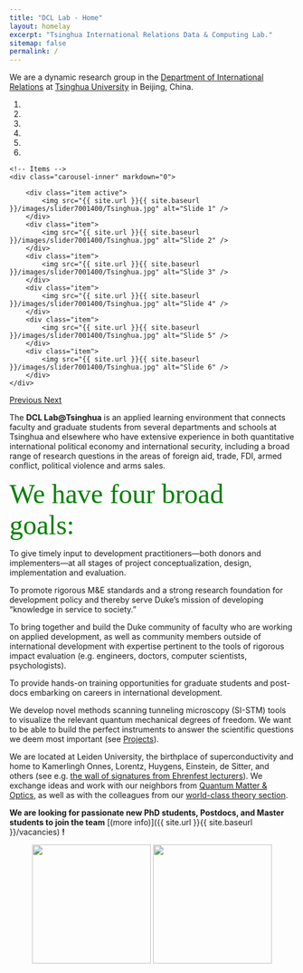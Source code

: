 ```yaml
---
title: "DCL Lab - Home"
layout: homelay
excerpt: "Tsinghua International Relations Data & Computing Lab."
sitemap: false
permalink: /
---
```


We are a dynamic research group in the [Department of International Relations](http://www.dir.tsinghua.edu.cn/) at [Tsinghua University](https://www.tsinghua.edu.cn/) in Beijing, China. 

<div markdown="0" id="carousel" class="carousel slide" data-ride="carousel" data-interval="5000" data-pause="hover" >
    <!-- Menu -->
    <ol class="carousel-indicators">
        <li data-target="#carousel" data-slide-to="0" class="active"></li>
        <li data-target="#carousel" data-slide-to="1"></li>
        <li data-target="#carousel" data-slide-to="2"></li>
        <li data-target="#carousel" data-slide-to="3"></li>
        <li data-target="#carousel" data-slide-to="4"></li>
        <li data-target="#carousel" data-slide-to="5"></li>
    </ol>

    <!-- Items -->
    <div class="carousel-inner" markdown="0">

        <div class="item active">
            <img src="{{ site.url }}{{ site.baseurl }}/images/slider7001400/Tsinghua.jpg" alt="Slide 1" />
        </div>
        <div class="item">
            <img src="{{ site.url }}{{ site.baseurl }}/images/slider7001400/Tsinghua.jpg" alt="Slide 2" />
        </div>
        <div class="item">
            <img src="{{ site.url }}{{ site.baseurl }}/images/slider7001400/Tsinghua.jpg" alt="Slide 3" />
        </div>
        <div class="item">
            <img src="{{ site.url }}{{ site.baseurl }}/images/slider7001400/Tsinghua.jpg" alt="Slide 4" />
        </div>
        <div class="item">
            <img src="{{ site.url }}{{ site.baseurl }}/images/slider7001400/Tsinghua.jpg" alt="Slide 5" />
        </div>
        <div class="item">
            <img src="{{ site.url }}{{ site.baseurl }}/images/slider7001400/Tsinghua.jpg" alt="Slide 6" />
        </div>
    </div> 
  <a class="left carousel-control" href="#carousel" role="button" data-slide="prev">
    <span class="glyphicon glyphicon-chevron-left" aria-hidden="true"></span>
    <span class="sr-only">Previous</span>
  </a>
  <a class="right carousel-control" href="#carousel" role="button" data-slide="next">
    <span class="glyphicon glyphicon-chevron-right" aria-hidden="true"></span>
    <span class="sr-only">Next</span>
  </a>
</div>

The **DCL Lab@Tsinghua** is an applied learning environment that connects faculty and graduate students from several departments and schools at Tsinghua and elsewhere who have extensive experience in both quantitative international political economy and international security, including a broad range of research questions in the areas of foreign aid, trade, FDI, armed conflict, political violence and arms sales.

<font size="12"
          face="verdana"
          color="green"> 
            We have four broad goals: 
        </font> 
    <br> 


To give timely input to development practitioners—both donors and implementers—at all stages of project conceptualization, design, implementation and evaluation.

To promote rigorous M&E standards and a strong research foundation for development policy and thereby serve Duke’s mission of developing “knowledge in service to society.”

To bring together and build the Duke community of faculty who are working on applied development, as well as community members outside of international development with expertise pertinent to the tools of rigorous impact evaluation (e.g. engineers, doctors, computer scientists, psychologists).

To provide hands-on training opportunities for graduate students and post-docs embarking on careers in international development.

We develop novel methods scanning tunneling microscopy (SI-STM) tools to visualize the relevant quantum mechanical degrees of freedom. We want to be able to build the perfect instruments to answer the  scientific questions we deem most important (see [Projects](projects)).

We are located at Leiden University, the birthplace of superconductivity and home to Kamerlingh Onnes, Lorentz, Huygens, Einstein, de Sitter, and others (see e.g. [the wall of signatures from Ehrenfest lecturers](https://www.lorentz.leidenuniv.nl/history/colloquium/muur_heel.html)). We exchange ideas and work with our neighbors from [Quantum Matter & Optics](http://www.physics.leidenuniv.nl/qo-home), as well as with the colleagues from our [world-class theory section](https://www.lorentz.leidenuniv.nl).

 **We are  looking for passionate new PhD students, Postdocs, and Master students to join the team** [(more info)]({{ site.url }}{{ site.baseurl }}/vacancies) **!**


<figure class="fourth">
  <img src="{{ site.url }}{{ site.baseurl }}/images/logopic/tsinghua.jpeg" style="width: 210px">
  <img src="{{ site.url }}{{ site.baseurl }}/images/logopic/header.png" style="width: 210px">
</figure>






